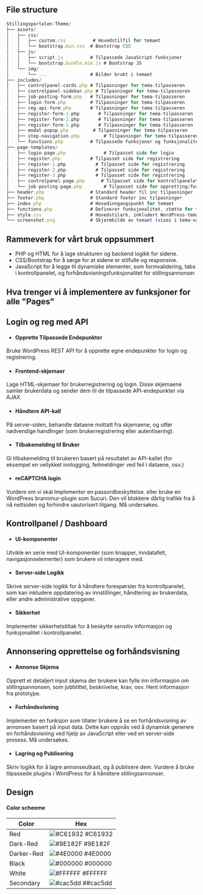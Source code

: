
## File structure



```javascript
Stillingsportalen-Theme/
├── assets/
│   ├── css/
│   │   ├── custom.css          # Hovedstilfil for temaet
│   │   └── bootstrap.min.css  # Bootstrap CSS
│   ├── js/
│   │   ├── script.js          # Tilpassede JavaScript-funksjoner
│   │   └── bootstrap.bundle.min.js # Bootstrap JS
│   └── img/
│       └── ...                # Bilder brukt i temaet
├── includes/
│   ├── controlpanel-cards.php # Tilpasninger for tema-tilpasseren
│   ├── controlpanel-sidebar.php # Tilpasninger for tema-tilpasseren
│   ├── job-posting-form.php   # Tilpasninger for tema-tilpasseren
│   ├── login-form.php         # Tilpasninger for tema-tilpasseren
│   ├── reg-api-form.php       # Tilpasninger for tema-tilpasseren
│   ├── register-form-1.php       # Tilpasninger for tema-tilpasseren
│   ├── register-form-2.php       # Tilpasninger for tema-tilpasseren
│   ├── register-form-3.php       # Tilpasninger for tema-tilpasseren
│   ├── modal-popup.php         # Tilpasninger for tema-tilpasseren
│   ├── step-navigation.php         # Tilpasninger for tema-tilpasseren
│   └── functions.php          # Tilpassede funksjoner og funksjonalitet
├── page-templates/
│   ├── login-page.php              # Tilpasset side for login
│   ├── register.php           # Tilpasset side for registrering
│   ├── register-1.php           # Tilpasset side for registrering
│   ├── register-2.php           # Tilpasset side for registrering
│   ├── register-3.php           # Tilpasset side for registrering
│   ├── controlpanel-page.php      # Tilpasset side for kontrollpanelet
│   └── job-posting-page.php        # Tilpasset side for oppretting/forhåndsvisning av stillingsannonser
├── header.php                 # Standard header fil inc tilpasninger
├── footer.php                 # Standard footer inc tilpasninger
├── index.php                  # Hovedinngangspunkt for temaet
├── functions.php              # Definerer funksjonalitet, støtte for tema-funksjoner
├── style.css                  # Hovedstilark, inkludert WordPress-temainformasjon
└── screenshot.png             # Skjermbilde av temaet (vises i tema-valg i WP-admin)
```






## Rammeverk for vårt bruk oppsummert
- PHP og HTML for å lage strukturen og backend logikk for sidene.
- CSS/Bootstrap for å sørge for at sidene er stilfulle og responsive.
- JavaScript for å legge til dynamiske elementer, som formvalidering, tabs i kontrollpanelet, og forhåndsvisningsfunksjonalitet for stillingsannonser.


##  Hva trenger vi å implementere av funksjoner for alle "Pages"




## Login og reg med API 

- #### Opprette Tilpassede Endepunkter
 Bruke WordPress REST API for å opprette egne endepunkter for login og registrering.

- #### Frontend-skjemaer
Lage HTML-skjemaer for brukerregistrering og login. Disse skjemaene samler brukerdata og sender dem til de tilpassede API-endepunkter via AJAX.

- #### Håndtere API-kall
 På server-siden, behandle dataene mottatt fra skjemaene, og utfør nødvendige handlinger (som brukerregistrering eller autentisering).

- #### Tilbakemelding til Bruker
Gi tilbakemelding til brukeren basert på resultatet av API-kallet (for eksempel en vellykket innlogging, feilmeldinger ved feil i dataene, osv.)

- #### reCAPTCHA login
Vurdere om vi skal Implementer en passordbeskyttelse.
eller bruke en WordPress brannmur-plugin som Sucuri. Den vil blokkere dårlig trafikk fra å nå nettsiden og forhindre uautorisert tilgang. Må undersøkes.


## Kontrollpanel / Dashboard


- #### UI-komponenter
 Utvikle en serie med UI-komponenter (som knapper, inndatafelt, navigasjonselementer) som brukere vil interagere med.

- #### Server-side Logikk
 Skrive server-side logikk for å håndtere forespørsler fra kontrollpanelet, som kan inkludere oppdatering av innstillinger, håndtering av brukerdata, eller andre administrative oppgaver.

- #### Sikkerhet
Implementer sikkerhetstiltak for å beskytte sensitiv informasjon og funksjonalitet i kontrollpanelet.


## Annonsering opprettelse og forhåndsvisning


- #### Annonse Skjema
 Opprett et detaljert input skjema der brukere kan fylle inn informasjon om stillingsannonsen, som jobbtittel, beskrivelse, krav, osv. Hent informasjon fra prototype.

- #### Forhåndsvisning
 Implementer en funksjon som tillater brukere å se en forhåndsvisning av annonsen basert på input data.
 Dette kan oppnås ved å dynamisk generere en forhåndsvisning ved hjelp av JavaScript eller ved en server-side prosess. Må undersøkes.

- #### Lagring og Publisering
 Skriv logikk for å lagre annonseutkast, og å publisere dem. Vurdere å bruke tilpassede plugins i WordPress for å håndtere stillingsannonser.

## Design
#### Color scheeme

| Color             | Hex                                                                |
| ----------------- | ------------------------------------------------------------------ |
| Red | ![#C61932](https://via.placeholder.com/10/C61932?text=+) #C61932 |
| Dark-Red| ![#9E182F](https://via.placeholder.com/10/9E182F?text=+) #9E182F |
| Darker-Red| ![#4E0000](https://via.placeholder.com/10/4E0000?text=+) #4E0000 |
| Black| ![#000000](https://via.placeholder.com/10/000000?text=+) #000000 |
| White| ![#FFFFFF](https://via.placeholder.com/10/FFFFFF?text=+) #FFFFFF |
| Secondary | ![#cac5dd](https://via.placeholder.com/10/FFFFFF?text=+) ##cac5dd |

